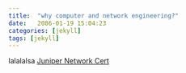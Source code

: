 ```yaml
---
title:  "why computer and network engineering?"
date:   2086-01-19 15:04:23
categories: [jekyll]
tags: [jekyll]
---
```


  
lalalalsa
[Juniper Network Cert ](https://www.youracclaim.com/badges/386dd00f-962b-49d0-bb67-b498e40ce1ca/public_url)
